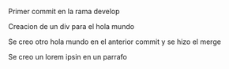 Primer commit en la rama develop 

Creacion de un div para el hola mundo

Se creo otro hola mundo en el anterior commit y se hizo el merge

Se creo un lorem ipsin en un parrafo